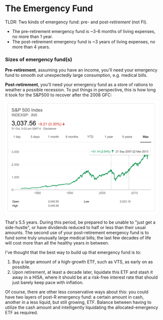 # The Emergency Fund

TLDR: Two kinds of emergency fund: pre- and post-*retirement* (not FI). 
* The pre-retirement emergency fund is ~3-6 months of living expenses, no more than 1 year.
* The post-retirement emergency fund is ~3 years of living expenses, no more than 4 years. 

### Sizes of emergency fund(s)

**Pre-retirement**, assuming you have an income, you'll need your emergency fund to smooth out unexpectedly large consumption, e.g. medical bills. 

**Post-retirement**, you'll need your emergency fund as a store of rations to weather a possible recession. To put things in perspective, this is how long it took for the S&P500 to recover after the 2008 GFC:

![alt text](https://github.com/Don86/fire-overanalytics/blob/master/assets/5.5-years.png "5.5years")

That's 5.5 years. During this period, be prepared to be unable to "just get a side-hustle", or have dividends reduced to half or less than their usual amounts. The second use of your post-retirement emergency fund is to fund some truly unusually large medical bills; the last few decades of life will cost more than all the healthy years in between. 

I've thought that the best way to build up that emergency fund is to:
1. Buy a large amount of a high-growth ETF, such as VTS, as early on as possible. 
2. Upon retirement, at least a decade later, liquidate this ETF and stash it away in a HISA, where it should be at a risk-free interest rate that should just barely keep pace with inflation. 

Of course, there are other less conservative ways about this: you could have two layers of post-R emergency fund: a certain amount in cash, another in a less liquid, but still growing, ETF. Balance between having to utilize the cash amount and intelligently liquidating the allocated-emergency ETF as required. 
